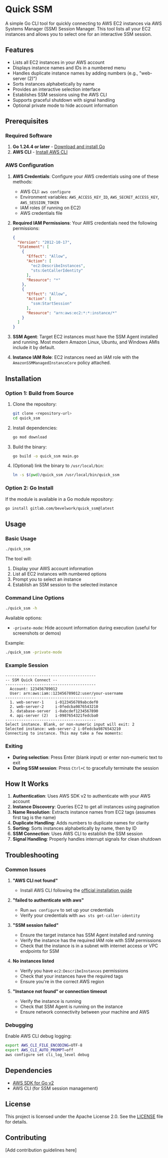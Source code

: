 # Quick SSM

A simple Go CLI tool for quickly connecting to AWS EC2 instances via AWS Systems Manager (SSM) Session Manager. This tool lists all your EC2 instances and allows you to select one for an interactive SSM session.

## Features

- Lists all EC2 instances in your AWS account
- Displays instance names and IDs in a numbered menu
- Handles duplicate instance names by adding numbers (e.g., "web-server (2)")
- Sorts instances alphabetically by name
- Provides an interactive selection interface
- Establishes SSM sessions using the AWS CLI
- Supports graceful shutdown with signal handling
- Optional private mode to hide account information

## Prerequisites

### Required Software

1. **Go 1.24.4 or later** - [Download and install Go](https://golang.org/dl/)
2. **AWS CLI** - [Install AWS CLI](https://docs.aws.amazon.com/cli/latest/userguide/getting-started-install.html#getting-started-install-instructions)

### AWS Configuration

1. **AWS Credentials**: Configure your AWS credentials using one of these methods:
   - AWS CLI: `aws configure`
   - Environment variables: `AWS_ACCESS_KEY_ID`, `AWS_SECRET_ACCESS_KEY`, `AWS_SESSION_TOKEN`
   - IAM roles (if running on EC2)
   - AWS credentials file

2. **Required IAM Permissions**: Your AWS credentials need the following permissions:
   ```json
   {
     "Version": "2012-10-17",
     "Statement": [
       {
         "Effect": "Allow",
         "Action": [
           "ec2:DescribeInstances",
           "sts:GetCallerIdentity"
         ],
         "Resource": "*"
       },
       {
         "Effect": "Allow",
         "Action": [
           "ssm:StartSession"
         ],
         "Resource": "arn:aws:ec2:*:*:instance/*"
       }
     ]
   }
   ```

3. **SSM Agent**: Target EC2 instances must have the SSM Agent installed and running. Most modern Amazon Linux, Ubuntu, and Windows AMIs include it by default.

4. **Instance IAM Role**: EC2 instances need an IAM role with the `AmazonSSMManagedInstanceCore` policy attached.

## Installation

### Option 1: Build from Source

1. Clone the repository:
   ```bash
   git clone <repository-url>
   cd quick_ssm
   ```

2. Install dependencies:
   ```bash
   go mod download
   ```

3. Build the binary:
   ```bash
   go build -o quick_ssm main.go
   ```

4. (Optional) link the binary to `/usr/local/bin`:
   ```bash
   ln -s $(pwd)/quick_ssm /usr/local/bin/quick_ssm
   ```

### Option 2: Go Install

If the module is available in a Go module repository:

```bash
go install gitlab.com/bevelwork/quick_ssm@latest
```

## Usage

### Basic Usage

```bash
./quick_ssm
```

The tool will:
1. Display your AWS account information
2. List all EC2 instances with numbered options
3. Prompt you to select an instance
4. Establish an SSM session to the selected instance

### Command Line Options

```bash
./quick_ssm -h
```

Available options:
- `-private-mode`: Hide account information during execution (useful for screenshots or demos)

Example:
```bash
./quick_ssm -private-mode
```

### Example Session

```
----------------------------------------
-- SSM Quick Connect --
----------------------------------------
  Account: 123456789012 
  User: arn:aws:iam::123456789012:user/your-username
----------------------------------------
  1. web-server-1     i-0123456789abcdef0
  2. web-server-2     i-0fedcba9876543210
  3. database-server  i-0abcdef1234567890
  4. api-server (2)   i-0987654321fedcba0
----------------------------------------
Select instance. Blank, or non-numeric input will exit: 2
Selected instance: web-server-2 i-0fedcba9876543210
Connecting to instance. This may take a few moments: 
```

### Exiting

- **During selection**: Press Enter (blank input) or enter non-numeric text to exit
- **During SSM session**: Press `Ctrl+C` to gracefully terminate the session

## How It Works

1. **Authentication**: Uses AWS SDK v2 to authenticate with your AWS account
2. **Instance Discovery**: Queries EC2 to get all instances using pagination
3. **Name Resolution**: Extracts instance names from EC2 tags (assumes first tag is the name)
4. **Duplicate Handling**: Adds numbers to duplicate names for clarity
5. **Sorting**: Sorts instances alphabetically by name, then by ID
6. **SSM Connection**: Uses AWS CLI to establish the SSM session
7. **Signal Handling**: Properly handles interrupt signals for clean shutdown

## Troubleshooting

### Common Issues

1. **"AWS CLI not found"**
   - Install AWS CLI following the [official installation guide](https://docs.aws.amazon.com/cli/latest/userguide/getting-started-install.html)

2. **"failed to authenticate with aws"**
   - Run `aws configure` to set up your credentials
   - Verify your credentials with `aws sts get-caller-identity`

3. **"SSM session failed"**
   - Ensure the target instance has SSM Agent installed and running
   - Verify the instance has the required IAM role with SSM permissions
   - Check that the instance is in a subnet with internet access or VPC endpoints for SSM

4. **No instances listed**
   - Verify you have `ec2:DescribeInstances` permissions
   - Check that your instances have the required tags
   - Ensure you're in the correct AWS region

5. **"Instance not found" or connection timeout**
   - Verify the instance is running
   - Check that SSM Agent is running on the instance
   - Ensure network connectivity between your machine and AWS

### Debugging

Enable AWS CLI debug logging:
```bash
export AWS_CLI_FILE_ENCODING=UTF-8
export AWS_CLI_AUTO_PROMPT=off
aws configure set cli_log_level debug
```

## Dependencies

- [AWS SDK for Go v2](https://github.com/aws/aws-sdk-go-v2)
- AWS CLI (for SSM session management)

## License

This project is licensed under the Apache License 2.0. See the [LICENSE](LICENSE) file for details.

## Contributing

[Add contribution guidelines here]
